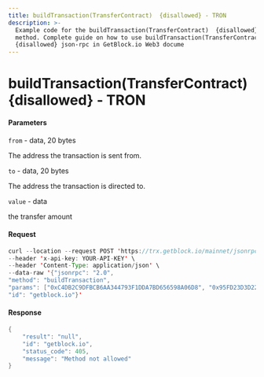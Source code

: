 ```yaml
---
title: buildTransaction(TransferContract)  {disallowed} - TRON
description: >-
  Example code for the buildTransaction(TransferContract)  {disallowed} json-rpc
  method. Сomplete guide on how to use buildTransaction(TransferContract) 
  {disallowed} json-rpc in GetBlock.io Web3 docume
---
```


# buildTransaction(TransferContract)  {disallowed} - TRON

#### Parameters

`from` - data, 20 bytes

The address the transaction is sent from.

`to` - data, 20 bytes

The address the transaction is directed to.

`value` - data

the transfer amount

#### Request

```java
curl --location --request POST 'https://trx.getblock.io/mainnet/jsonrpc' \
--header 'x-api-key: YOUR-API-KEY' \
--header 'Content-Type: application/json' \
--data-raw '{"jsonrpc": "2.0",
"method": "buildTransaction",
"params": ["0xC4DB2C9DFBCB6AA344793F1DDA7BD656598A06D8", "0x95FD23D3D2221CFEF64167938DE5E62074719E54", "0x1f4"],
"id": "getblock.io"}'
```

#### Response

```java
{
    "result": "null",
    "id": "getblock.io",
    "status_code": 405,
    "message": "Method not allowed"
}
```
